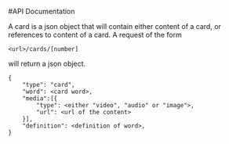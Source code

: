 #API Documentation

A card is a json object that will contain either content of a card, or
references to content of a card. A request of the form

    <url>/cards/[number]

will return a json object.

    {
        "type": "card",
        "word": <card word>,
        "media":[{
            "type": <either "video", "audio" or "image">,
            "url": <url of the content>
        }],
        "definition": <definition of word>,
    }


